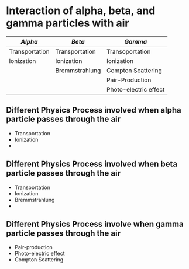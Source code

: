 # Interaction of alpha, beta, and gamma particles with air

|*Alpha* |*Beta* | *Gamma* |
| ---   | ---  | ---   |
| Transportation | Transportation | Transoportation|
| Ionization | Ionization | Ionization|
|            | Bremmstrahlung | Compton Scattering |
|            |                | Pair-Production |
|            |                | Photo-electric effect|


## Different Physics Process involved when alpha particle passes through the air
+ Transportation
+ Ionization
+ 


## Different Physics Process involved when beta particle passes through the air
+ Transportation
+ Ionization
+ Bremmstrahlung
+ 



## Different Physics Process involve when gamma particle passes through the air
+ Pair-production
+ Photo-electric effect
+ Compton Scattering


